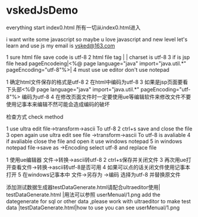 vskedJsDemo
===========
everything start index0.html
所有一切从index0.html进入

i want write some javascript so maybe u love javascript and new level let's learn and use js
my email is vsked@163.com  

1 sure html file save code is utf-8
2 html file tag | <Meta http-equiv="Content-Type" Content="text/html; Charset=utf-8"> | charset is utf-8
3 if is jsp file head pageEncodeing|<%@ page language="java" import="java.util.*" pageEncoding="utf-8"%>|
4 must use ue editor don't use notepad

1 确定html文件保存的格式是utf-8
2 在html中<Meta http-equiv="Content-Type" Content="text/html; Charset=utf-8">编码为utf-8
3 如果是jsp页面要看下头部<%@ page language="java" import="java.util.*" pageEncoding="utf-8"%> 编码为utf-8
4 在修改页面文件时一定要使用ue等编辑软件来修改文件不要使用记事本来编辑不然可能会造成编码的破坏

检查方式 
check method

1 use ultra edit file->transform->ascii To utf-8
2 ctrl+s save and close the file
3 open again use ultra edit see file ->transform->ascii To utf-8 is avaliable
4 if avaliable close the file and open it use windows notepad
5 in windows notepad file->save as ->Encoding select utf-8 and replace file

1 使用ue编辑器 文件->转换->ascii转utf-8
2 ctrl+s保存并关闭文件
3 再次用ue打开查看文件->转换->ascii转utf-8是否可用 
4 如果可以点的话关闭文件使用记事本打开
5 在windows记事本中 文件->另存为 ->编码 选择为utf-8 并替换原文件


添加测试数据生成器testDataGenerate.html请配合ultraeditor使用| testDataGenerate.html |用法可以参照 userMenual/1.png
add the dategenerate for sql or other data ,please work with ultraeditor to make test data |testDataGenerate.html|how to use you can see userMenual/1.png